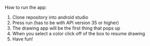 How to run the app:

1) Clone repository into android studio
2) Press run (has to be with API version 35 or higher)
3) The drawing app will be the first thing that pops up
4) When you select a color click off of the box to resume drawing
5) Have fun!
